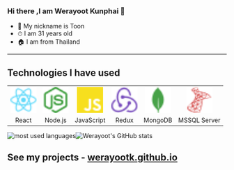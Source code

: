 
### Hi there ,I am Werayoot Kunphai 👋
- 👨 My nickname is Toon
- ⏱ I am 31 years old
- 🏠 I am from Thailand
---

## Technologies I have used

<table >
	<tr align="center">
		<td >
			<img src="/.github/icons/React.svg" width="60"/>
		</td>
		<td >
			<img src="/.github/icons/Nodejs.svg" width="60"/>
		</td>
		<td >
			<img src="/.github/icons/JS.svg" width="60"/>
		</td>
		<td>
			<img src="/.github/icons/Redux.svg" width="60"/>
		</td>
		<td >
			<img src="/.github/icons/MongoDB.svg" width="60"/>
		</td>
		<td >
			<img src="/.github/icons/mssql.svg" width="60"/>
		</td>
	</tr>
	<tr align="center">
		<td>React</td>
		<td>Node.js</td>
		<td>JavaScript</td>
		<td>Redux</td>
		<td>MongoDB</td>
		<td>MSSQL Server</td>
	</tr>
</table>

<img align="left" src="https://github-readme-stats.vercel.app/api/top-langs?username=beerth21624&show_icons=true&locale=en&layout=compact&theme=radical" alt="most used languages" />

![Werayoot's GitHub stats](https://github-readme-stats.vercel.app/api?username=werayootk&theme=blue-green&show_icons=true)


## See my projects - [werayootk.github.io](https://werayootk.github.io/demo-portfolio/)



<!--
**Werayootk/Werayootk** is a ✨ _special_ ✨ repository because its `README.md` (this file) appears on your GitHub profile.
Here are some ideas to get you started:
- 🔭 I’m currently working on ...
- 🌱 I’m currently learning ...
- 👯 I’m looking to collaborate on ...
- 🤔 I’m looking for help with ...
- 💬 Ask me about ...
- 📫 How to reach me: ...
- 😄 Pronouns: ...
- ⚡ Fun fact: ...
-->
